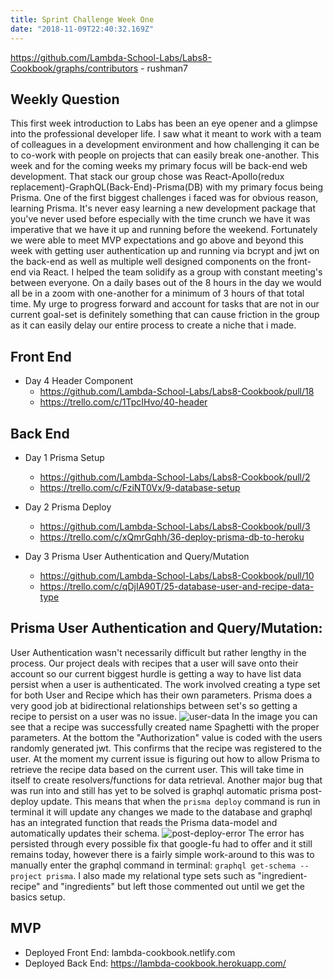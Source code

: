 ```yaml
---
title: Sprint Challenge Week One
date: "2018-11-09T22:40:32.169Z"
---
```

https://github.com/Lambda-School-Labs/Labs8-Cookbook/graphs/contributors - rushman7

## Weekly Question

This first week introduction to Labs has been an eye opener and a glimpse into
the professional developer life. I saw what it meant to work with a team of 
colleagues in a development environment and how challenging it can be to co-work
with people on projects that can easily break one-another. This week and for the
coming weeks my primary focus will be back-end web development. That stack our group
chose was React-Apollo(redux replacement)-GraphQL(Back-End)-Prisma(DB) with my 
primary focus being Prisma. One of the first biggest challenges i faced was for
obvious reason, learning Prisma. It's never easy learning a new development package
that you've never used before especially with the time crunch we have it was 
imperative that we have it up and running before the weekend. Fortunately we were
able to meet MVP expectations and go above and beyond this week with getting 
user authentication up and running via bcrypt and jwt on the back-end as well as
multiple well designed components on the front-end via React. I helped the team
solidify as a group with constant meeting's between everyone. On a daily bases out
of the 8 hours in the day we would all be in a zoom with one-another for a minimum
of 3 hours of that total time. My urge to progress forward and account for tasks 
that are not in our current goal-set is definitely something that can cause friction
in the group as it can easily delay our entire process to create a niche that i made.

## Front End

* Day 4 Header Component
  * https://github.com/Lambda-School-Labs/Labs8-Cookbook/pull/18
  * https://trello.com/c/1TpcIHvo/40-header

## Back End

* Day 1 Prisma Setup
  * https://github.com/Lambda-School-Labs/Labs8-Cookbook/pull/2
  * https://trello.com/c/FziNT0Vx/9-database-setup

* Day 2 Prisma Deploy
  * https://github.com/Lambda-School-Labs/Labs8-Cookbook/pull/3
  * https://trello.com/c/xQmrGqhh/36-deploy-prisma-db-to-heroku

* Day 3 Prisma User Authentication and Query/Mutation
  * https://github.com/Lambda-School-Labs/Labs8-Cookbook/pull/10
  * https://trello.com/c/qDjIA90T/25-database-user-and-recipe-data-type

## Prisma User Authentication and Query/Mutation:

User Authentication wasn't necessarily difficult but rather lengthy in the process.
Our project deals with recipes that a user will save onto their account so our
current biggest hurdle is getting a way to have list data persist when a user is
authenticated. The work involved creating a type set for both User and Recipe which
has their own parameters. Prisma does a very good job at bidirectional relationships 
between set's so getting a recipe to persist on a user was no issue. ![user-data](https://trello-attachments.s3.amazonaws.com/5be072f2afaae80c3eb430d3/5be30d52c4c15f3022f181b8/a00c4b406b8ca0768cfe9952b5dcacef/a170325efe3a06203e3b467d6d644ec4.png)
In the image you can see that a recipe was successfully created name Spaghetti with the
proper parameters. At the bottom the "Authorization" value is coded with the users randomly
generated jwt. This confirms that the recipe was registered to the user. At the moment my
current issue is figuring out how to allow Prisma to retrieve the recipe data based on
the current user. This will take time in itself to create resolvers/functions for 
data retrieval. Another major bug that was run into and still has yet to be solved is
graphql automatic prisma post-deploy update. This means that when the `prisma deploy`
command is run in terminal it will update any changes we made to the database and graphql
has an integrated function that reads the Prisma data-model and automatically updates their
schema. ![post-deploy-error](https://trello-attachments.s3.amazonaws.com/5be072f2afaae80c3eb430d3/5be345cf59f374646837197a/0421757f69501963fe4ed5333197fc0f/c8bc4f23d25772654faf1d1fcc9f81d0.png) 
The error has persisted through every possible fix that 
google-fu had to offer and it still remains today, however there is a fairly simple 
work-around to this was to manually enter the graphql command in terminal:
`graphql get-schema --project prisma`. I also made my relational type sets such as
"ingredient-recipe" and "ingredients" but left those commented out until we get
the basics setup.


## MVP 

* Deployed Front End: lambda-cookbook.netlify.com
* Deployed Back End: https://lambda-cookbook.herokuapp.com/